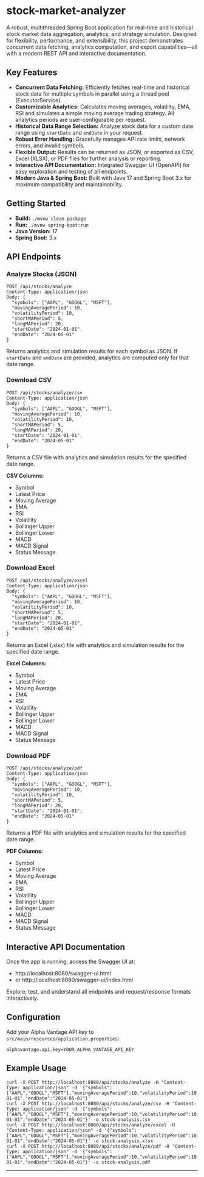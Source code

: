 # stock-market-analyzer

A robust, multithreaded Spring Boot application for real-time and historical stock market data aggregation, analytics, and strategy simulation. Designed for flexibility, performance, and extensibility, this project demonstrates concurrent data fetching, analytics computation, and export capabilities—all with a modern REST API and interactive documentation.

## Key Features
- **Concurrent Data Fetching:** Efficiently fetches real-time and historical stock data for multiple symbols in parallel using a thread pool (ExecutorService).
- **Customizable Analytics:** Calculates moving averages, volatility, EMA, RSI and simulates a simple moving average trading strategy. All analytics periods are user-configurable per request.
- **Historical Data Range Selection:** Analyze stock data for a custom date range using `startDate` and `endDate` in your request.
- **Robust Error Handling:** Gracefully manages API rate limits, network errors, and invalid symbols.
- **Flexible Output:** Results can be returned as JSON, or exported as CSV, Excel (XLSX), or PDF files for further analysis or reporting.
- **Interactive API Documentation:** Integrated Swagger UI (OpenAPI) for easy exploration and testing of all endpoints.
- **Modern Java & Spring Boot:** Built with Java 17 and Spring Boot 3.x for maximum compatibility and maintainability.

## Getting Started

- **Build:** `./mvnw clean package`
- **Run:** `./mvnw spring-boot:run`
- **Java Version:** 17
- **Spring Boot:** 3.x

## API Endpoints

### Analyze Stocks (JSON)
```
POST /api/stocks/analyze
Content-Type: application/json
Body: {
  "symbols": ["AAPL", "GOOGL", "MSFT"],
  "movingAveragePeriod": 10,
  "volatilityPeriod": 10,
  "shortMAPeriod": 5,
  "longMAPeriod": 20,
  "startDate": "2024-01-01",
  "endDate": "2024-05-01"
}
```
Returns analytics and simulation results for each symbol as JSON. If `startDate` and `endDate` are provided, analytics are computed only for that date range.

### Download CSV
```
POST /api/stocks/analyze/csv
Content-Type: application/json
Body: {
  "symbols": ["AAPL", "GOOGL", "MSFT"],
  "movingAveragePeriod": 10,
  "volatilityPeriod": 10,
  "shortMAPeriod": 5,
  "longMAPeriod": 20,
  "startDate": "2024-01-01",
  "endDate": "2024-05-01"
}
```
Returns a CSV file with analytics and simulation results for the specified date range.

**CSV Columns:**
- Symbol
- Latest Price
- Moving Average
- EMA
- RSI
- Volatility
- Bollinger Upper
- Bollinger Lower
- MACD
- MACD Signal
- Status Message

### Download Excel
```
POST /api/stocks/analyze/excel
Content-Type: application/json
Body: {
  "symbols": ["AAPL", "GOOGL", "MSFT"],
  "movingAveragePeriod": 10,
  "volatilityPeriod": 10,
  "shortMAPeriod": 5,
  "longMAPeriod": 20,
  "startDate": "2024-01-01",
  "endDate": "2024-05-01"
}
```
Returns an Excel (.xlsx) file with analytics and simulation results for the specified date range.

**Excel Columns:**
- Symbol
- Latest Price
- Moving Average
- EMA
- RSI
- Volatility
- Bollinger Upper
- Bollinger Lower
- MACD
- MACD Signal
- Status Message

### Download PDF
```
POST /api/stocks/analyze/pdf
Content-Type: application/json
Body: {
  "symbols": ["AAPL", "GOOGL", "MSFT"],
  "movingAveragePeriod": 10,
  "volatilityPeriod": 10,
  "shortMAPeriod": 5,
  "longMAPeriod": 20,
  "startDate": "2024-01-01",
  "endDate": "2024-05-01"
}
```
Returns a PDF file with analytics and simulation results for the specified date range.

**PDF Columns:**
- Symbol
- Latest Price
- Moving Average
- EMA
- RSI
- Volatility
- Bollinger Upper
- Bollinger Lower
- MACD
- MACD Signal
- Status Message

## Interactive API Documentation

Once the app is running, access the Swagger UI at:
- http://localhost:8080/swagger-ui.html
- or http://localhost:8080/swagger-ui/index.html

Explore, test, and understand all endpoints and request/response formats interactively.

## Configuration
Add your Alpha Vantage API key to `src/main/resources/application.properties`:
```
alphavantage.api.key=YOUR_ALPHA_VANTAGE_API_KEY
```

## Example Usage
```
curl -X POST http://localhost:8080/api/stocks/analyze -H "Content-Type: application/json" -d '{"symbols":["AAPL","GOOGL","MSFT"],"movingAveragePeriod":10,"volatilityPeriod":10,"shortMAPeriod":5,"longMAPeriod":20,"startDate":"2024-01-01","endDate":"2024-05-01"}'
curl -X POST http://localhost:8080/api/stocks/analyze/csv -H "Content-Type: application/json" -d '{"symbols":["AAPL","GOOGL","MSFT"],"movingAveragePeriod":10,"volatilityPeriod":10,"shortMAPeriod":5,"longMAPeriod":20,"startDate":"2024-01-01","endDate":"2024-05-01"}' -o stock-analysis.csv
curl -X POST http://localhost:8080/api/stocks/analyze/excel -H "Content-Type: application/json" -d '{"symbols":["AAPL","GOOGL","MSFT"],"movingAveragePeriod":10,"volatilityPeriod":10,"shortMAPeriod":5,"longMAPeriod":20,"startDate":"2024-01-01","endDate":"2024-05-01"}' -o stock-analysis.xlsx
curl -X POST http://localhost:8080/api/stocks/analyze/pdf -H "Content-Type: application/json" -d '{"symbols":["AAPL","GOOGL","MSFT"],"movingAveragePeriod":10,"volatilityPeriod":10,"shortMAPeriod":5,"longMAPeriod":20,"startDate":"2024-01-01","endDate":"2024-05-01"}' -o stock-analysis.pdf
```

---